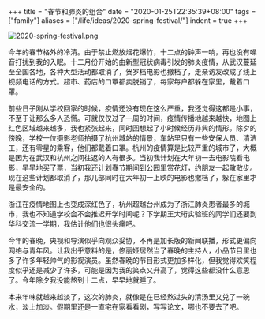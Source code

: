+++
title = "春节和肺炎的组合"
date = "2020-01-25T22:35:39+08:00"
tags = ["family"]
aliases = ["/life/ideas/2020-spring-festival/"]
indent = true
+++

![2020-spring-festival.png](/images/2020-spring-festival.png)

今年的春节格外的冷清。由于禁止燃放烟花爆竹，十二点的钟声一响，再也没有噪音打扰到我的入眠。十二月份开始的由新型冠状病毒引发的肺炎疫情，从武汉蔓延至全国各地，各种大型活动都取消了，贺岁档电影也撤档了，走亲访友改成了线上视频电话的方式。超市、药店的口罩都卖脱销了，每家每户都躲在家里，戴着口罩。

前些日子刚从学校回家的时候，疫情还没有现在这么严重，我还觉得这都是小事，不至于让那么多人恐慌。可就仅仅过了一周的时间，疫情传播地越来越快，地图上红色区域越来越多，我也紧张起来，同时回想起了小时候经历非典的情形。除夕的傍晚，学校一位摄影老师拍摄了杭州城站的情景，车站里只有一些安保人员、清洁工，还有零星的乘客，他们都戴着口罩。杭州的疫情算是比较严重的城市了，大概是因为在武汉和杭州之间往返的人有很多。当初我计划在大年初一去电影院看电影，早早地买了票，当初我还计划春节期间到公园里赏花灯，约朋友一起散散步。现在这些计划都取消了，那几部同时在大年初一上映的电影也撤档了，躲在家里才是最安全的。

浙江在疫情地图上也变成深红色了，杭州超越台州成为了浙江肺炎患者最多的城市，我也不知道学校会不会推迟开学时间呢？下学期王大珩实验班的同学们还要到华科交流一学期，我估计他们也很头痛吧。

今年的春晚，央视和导演似乎向观众妥协，不再是加长版的新闻联播，形式更偏向网络与青年风。让我出乎意料的是，佟丽娅居然当了春晚的主持人，小品节目里也多了许多年轻帅气的影视演员。虽然春晚的节目形式更加多样化，但我觉得欢笑程度似乎还是减少了许多，可能是因为我的笑点又升高了，觉得这些都没什么意思了。今年除夕我没能熬到十二点，早早地就睡了。

本来年味就越来越淡了，这次的肺炎，就像是在已经熬过头的清汤里又兑了一碗水，淡上加淡。假期里还是一直宅在家看看剧，写写论文，哪也不要去了吧。